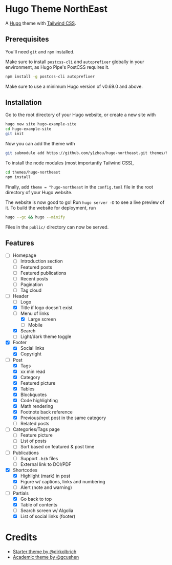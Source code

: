 # Hugo Theme NorthEast

A [Hugo](https://gohugo.io) theme with [Tailwind CSS](https://tailwindcss.com).

## Prerequisites

You'll need `git` and `npm` installed.

Make sure to install `postcss-cli` and `autoprefixer` globally in your environment, as Hugo Pipe's PostCSS requires it.

```bash
npm install -g postcss-cli autoprefixer
```

Make sure to use a minimum Hugo version of v0.69.0 and above.

## Installation

Go to the root directory of your Hugo website, or create a new site with

```bash
hugo new site hugo-example-site
cd hugo-example-site
git init
```

Now you can add the theme with

```bash
git submodule add https://github.com/y1zhou/hugo-northeast.git themes/hugo-northeast
```

To install the node modules (most importantly Tailwind CSS),

```bash
cd themes/hugo-northeast
npm install
```

Finally, add `theme = "hugo-northeast` in the `config.toml` file in the root directory of your Hugo website.

The website is now good to go! Run `hugo server -D` to see a live preview of it. To build the website for deployment, run

```bash
hugo --gc && hugo --minify
```

Files in the `public/` directory can now be served.

## Features

-   [ ] Homepage
    -   [ ] Introduction section
    -   [ ] Featured posts
    -   [ ] Featured publications
    -   [ ] Recent posts
    -   [ ] Pagination
    -   [ ] Tag cloud
-   [ ] Header
    -   [ ] Logo
    -   [x] Title if logo doesn't exist
    -   [ ] Menu of links
        -   [x] Large screen
        -   [ ] Mobile
    -   [x] Search
    -   [ ] Light/dark theme toggle
-   [x] Footer
    -   [x] Social links
    -   [x] Copyright
-   [ ] Post
    -   [x] Tags
    -   [x] xx min read
    -   [x] Category
    -   [x] Featured picture
    -   [x] Tables
    -   [x] Blockquotes
    -   [x] Code highlighting
    -   [x] Math rendering
    -   [x] Footnote back reference
    -   [x] Previous/next post in the same category
    -   [ ] Related posts
-   [ ] Categories/Tags page
    -   [ ] Feature picture
    -   [ ] List of posts
    -   [ ] Sort based on featured & post time
-   [ ] Publications
    -   [ ] Support `.bib` files
    -   [ ] External link to DOI/PDF
-   [x] Shortcodes
    -   [x] Highlight (mark) in post
    -   [x] Figure w/ captions, links and numbering
    -   [ ] Alert (note and warning)
-   [ ] Partials
    -   [x] Go back to top
    -   [x] Table of contents
    -   [ ] Search screen w/ Algolia
    -   [x] List of social links (footer)

# Credits

-   [Starter theme by @dirkolbrich](https://github.com/dirkolbrich/hugo-theme-tailwindcss-starter)
-   [Academic theme by @gcushen](https://sourcethemes.com/academic/)
